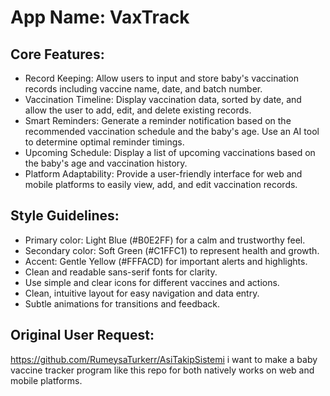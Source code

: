 # **App Name**: VaxTrack

## Core Features:

- Record Keeping: Allow users to input and store baby's vaccination records including vaccine name, date, and batch number.
- Vaccination Timeline: Display vaccination data, sorted by date, and allow the user to add, edit, and delete existing records.
- Smart Reminders: Generate a reminder notification based on the recommended vaccination schedule and the baby's age. Use an AI tool to determine optimal reminder timings.
- Upcoming Schedule: Display a list of upcoming vaccinations based on the baby's age and vaccination history.
- Platform Adaptability: Provide a user-friendly interface for web and mobile platforms to easily view, add, and edit vaccination records.

## Style Guidelines:

- Primary color: Light Blue (#B0E2FF) for a calm and trustworthy feel.
- Secondary color: Soft Green (#C1FFC1) to represent health and growth.
- Accent: Gentle Yellow (#FFFACD) for important alerts and highlights.
- Clean and readable sans-serif fonts for clarity.
- Use simple and clear icons for different vaccines and actions.
- Clean, intuitive layout for easy navigation and data entry.
- Subtle animations for transitions and feedback.

## Original User Request:
https://github.com/RumeysaTurkerr/AsiTakipSistemi i want to make a baby vaccine tracker program like this repo for both natively works on web and mobile platforms.
  